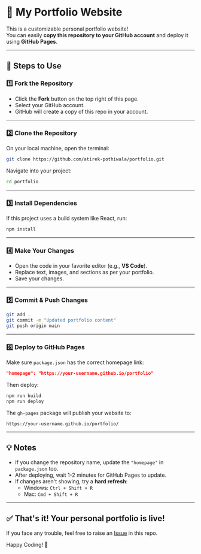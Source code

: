 # 🚀 My Portfolio Website

This is a customizable personal portfolio website!  
You can easily **copy this repository to your GitHub account** and deploy it using **GitHub Pages**.

---

## 📌 Steps to Use

### 1️⃣ **Fork the Repository**
- Click the **Fork** button on the top right of this page.
- Select your GitHub account.
- GitHub will create a copy of this repo in your account.

---

### 2️⃣ **Clone the Repository**
On your local machine, open the terminal:

```bash
git clone https://github.com/atirek-pothiwala/portfolio.git
```

Navigate into your project:

```bash
cd portfolio
```

---

### 3️⃣ **Install Dependencies**

If this project uses a build system like React, run:

```bash
npm install
```

---

### 4️⃣ **Make Your Changes**

- Open the code in your favorite editor (e.g., **VS Code**).
- Replace text, images, and sections as per your portfolio.
- Save your changes.

---

### 5️⃣ **Commit & Push Changes**

```bash
git add .
git commit -m "Updated portfolio content"
git push origin main
```

---

### 6️⃣ **Deploy to GitHub Pages**

Make sure `package.json` has the correct homepage link:

```json
"homepage": "https://your-username.github.io/portfolio"
```

Then deploy:

```bash
npm run build
npm run deploy
```

The `gh-pages` package will publish your website to:

```
https://your-username.github.io/portfolio/
```

---

## 💡 Notes

- If you change the repository name, update the `"homepage"` in `package.json` too.
- After deploying, wait 1-2 minutes for GitHub Pages to update.
- If changes aren't showing, try a **hard refresh**:
    - Windows: `Ctrl + Shift + R`
    - Mac: `Cmd + Shift + R`

---

## ✅ **That's it! Your personal portfolio is live!**

If you face any trouble, feel free to raise an [Issue](https://github.com/atirek-pothiwala/portfolio/issues) in this repo.

Happy Coding! 🎉

